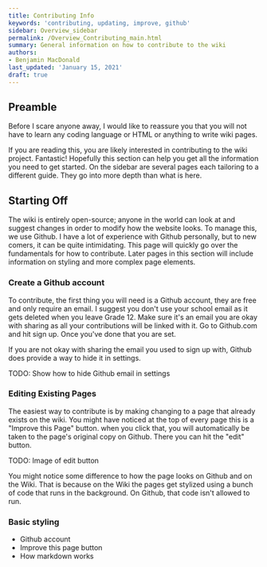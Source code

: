 ```yaml
---
title: Contributing Info
keywords: 'contributing, updating, improve, github'
sidebar: Overview_sidebar
permalink: /Overview_Contributing_main.html
summary: General information on how to contribute to the wiki
authors:
- Benjamin MacDonald
last_updated: 'January 15, 2021'
draft: true
---
```


## Preamble
Before I scare anyone away, I would like to reassure you that you will not have to learn any coding language or HTML or anything to write wiki pages.

If you are reading this, you are likely interested in contributing to the wiki project. Fantastic! Hopefully this section can help you get all the information you need to get started. On the sidebar are several pages each tailoring to a different guide. They go into more depth than what is here.

## Starting Off
The wiki is entirely open-source; anyone in the world can look at and suggest changes in order to modify how the website looks. To manage this, we use Github. I have a lot of experience with Github personally, but to new comers, it can be quite intimidating. This page will quickly go over the fundamentals for how to contribute. Later pages in this section will include information on styling and more complex page elements.

### Create a Github account
To contribute, the first thing you will need is a Github account, they are free and only require an email. I suggest you don't use your school email as it gets deleted when you leave Grade 12. Make sure it's an email you are okay with sharing as all your contributions will be linked with it. Go to Github.com and hit sign up. Once you've done that you are set.

If you are not okay with sharing the email you used to sign up with, Github does provide a way to hide it in settings. 

TODO: Show how to hide Github email in settings

### Editing Existing Pages
The easiest way to contribute is by making changing to a page that already exists on the wiki. You might have noticed at the top of every page this is a "Improve this Page" button. when you click that, you will automatically be taken to the page's original copy on Github. There you can hit the "edit" button.

TODO: Image of edit button



You might notice some difference to how the page looks on Github and on the Wiki. That is because on the Wiki the pages get stylized using a bunch of code that runs in the background. On Github, that code isn't allowed to run.

### Basic styling

- Github account
- Improve this page button
- How markdown works